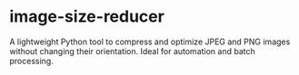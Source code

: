 # image-size-reducer
A lightweight Python tool to compress and optimize JPEG and PNG images without changing their orientation. Ideal for automation and batch processing.
